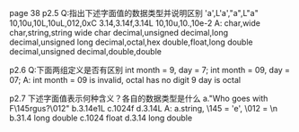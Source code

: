page 38
p2.5
Q:指出下述字面值的数据类型并说明区别
'a',L'a',"a",L"a"
10,10u,10L,10uL,012,0xC
3.14,3.14f,3.14L
10,10u,10.,10e-2
A:
char,wide char,string,string wide char
decimal,unsigned decimal,long decimal,unsigned long decimal,octal,hex
double,float,long double
decimal,unsigned decimal,double,double

p2.6
Q:下面两组定义是否有区别
int month = 9, day = 7;
int month = 09, day = 07;
A:
int month = 09 is invalid, octal has no digit 9
day is octal

p2.7
下述字面值表示何种含义？各自的数据类型是什么
a."Who goes with F\145rgus?\012"
b.3.14e1L
c.1024f
d.3.14L
A:
a.string, \145 = 'e', \012 = \n
b.31.4 long double
c.1024 float
d.3.14 long double
